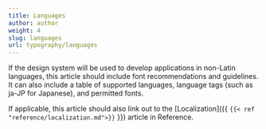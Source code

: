 ```yaml
---
title: Languages
author: author
weight: 4
slug: languages
url: typography/languages
---
```


If the design system will be used to develop applications in non-Latin languages, this article should include font recommendations and guidelines. It can also include a table of supported languages, language tags (such as ja-JP for Japanese), and permitted fonts.

If applicable, this article should also link out to the [Localization]({{ `{{< ref "reference/localization.md">}}` }}) article in Reference.
